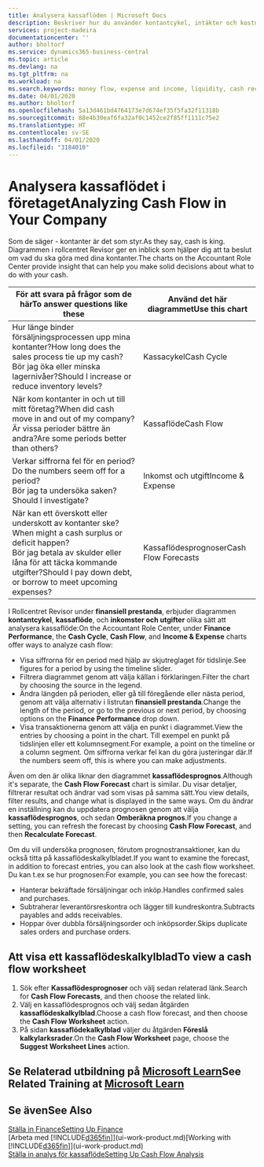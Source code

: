 ```yaml
---
title: Analysera kassaflöden | Microsoft Docs
description: Beskriver hur du använder kontantcykel, intäkter och kostnader, kassaflöde och kassaflödesprognosdiagrammet för att analysera tidigare flöden av likvida medel från och till ditt företag.
services: project-madeira
documentationcenter: ''
author: bholtorf
ms.service: dynamics365-business-central
ms.topic: article
ms.devlang: na
ms.tgt_pltfrm: na
ms.workload: na
ms.search.keywords: money flow, expense and income, liquidity, cash receipts minus cash payments, Cartera
ms.date: 04/01/2020
ms.author: bholtorf
ms.openlocfilehash: 5a13d461bd4764173e7d674ef35f5fa32f11318b
ms.sourcegitcommit: 88e4b30eaf6fa32af0c1452ce2f85ff1111c75e2
ms.translationtype: HT
ms.contentlocale: sv-SE
ms.lasthandoff: 04/01/2020
ms.locfileid: "3184010"
---
```

# <a name="analyzing-cash-flow-in-your-company"></a><span data-ttu-id="07f7b-103">Analysera kassaflödet i företaget</span><span class="sxs-lookup"><span data-stu-id="07f7b-103">Analyzing Cash Flow in Your Company</span></span>
<span data-ttu-id="07f7b-104">Som de säger - kontanter är det som styr.</span><span class="sxs-lookup"><span data-stu-id="07f7b-104">As they say, cash is king.</span></span> <span data-ttu-id="07f7b-105">Diagrammen i rollcentret Revisor ger en inblick som hjälper dig att ta beslut om vad du ska göra med dina kontanter.</span><span class="sxs-lookup"><span data-stu-id="07f7b-105">The charts on the Accountant Role Center provide insight that can help you make solid decisions about what to do with your cash.</span></span>  

| <span data-ttu-id="07f7b-106">För att svara på frågor som de här</span><span class="sxs-lookup"><span data-stu-id="07f7b-106">To answer questions like these</span></span> | <span data-ttu-id="07f7b-107">Använd det här diagrammet</span><span class="sxs-lookup"><span data-stu-id="07f7b-107">Use this chart</span></span> |
| --- | --- |
| <span data-ttu-id="07f7b-108">Hur länge binder försäljningsprocessen upp mina kontanter?</span><span class="sxs-lookup"><span data-stu-id="07f7b-108">How long does the sales process tie up my cash?</span></span></br> <span data-ttu-id="07f7b-109">Bör jag öka eller minska lagernivåer?</span><span class="sxs-lookup"><span data-stu-id="07f7b-109">Should I increase or reduce inventory levels?</span></span> |<span data-ttu-id="07f7b-110">Kassacykel</span><span class="sxs-lookup"><span data-stu-id="07f7b-110">Cash Cycle</span></span> |
| <span data-ttu-id="07f7b-111">När kom kontanter in och ut till mitt företag?</span><span class="sxs-lookup"><span data-stu-id="07f7b-111">When did cash move in and out of my company?</span></span></br> <span data-ttu-id="07f7b-112">Är vissa perioder bättre än andra?</span><span class="sxs-lookup"><span data-stu-id="07f7b-112">Are some periods better than others?</span></span> |<span data-ttu-id="07f7b-113">Kassaflöde</span><span class="sxs-lookup"><span data-stu-id="07f7b-113">Cash Flow</span></span> |
| <span data-ttu-id="07f7b-114">Verkar siffrorna fel för en period?</span><span class="sxs-lookup"><span data-stu-id="07f7b-114">Do the numbers seem off for a period?</span></span></br> <span data-ttu-id="07f7b-115">Bör jag ta undersöka saken?</span><span class="sxs-lookup"><span data-stu-id="07f7b-115">Should I investigate?</span></span> |<span data-ttu-id="07f7b-116">Inkomst och utgift</span><span class="sxs-lookup"><span data-stu-id="07f7b-116">Income & Expense</span></span> |
| <span data-ttu-id="07f7b-117">När kan ett överskott eller underskott av kontanter ske?</span><span class="sxs-lookup"><span data-stu-id="07f7b-117">When might a cash surplus or deficit happen?</span></span></br> <span data-ttu-id="07f7b-118">Bör jag betala av skulder eller låna för att täcka kommande utgifter?</span><span class="sxs-lookup"><span data-stu-id="07f7b-118">Should I pay down debt, or borrow to meet upcoming expenses?</span></span> |<span data-ttu-id="07f7b-119">Kassaflödesprognoser</span><span class="sxs-lookup"><span data-stu-id="07f7b-119">Cash Flow Forecasts</span></span> |

<span data-ttu-id="07f7b-120">I Rollcentret Revisor under **finansiell prestanda**, erbjuder diagrammen **kontantcykel**, **kassaflöde**, och **inkomster och utgifter** olika sätt att analysera kassaflöde:</span><span class="sxs-lookup"><span data-stu-id="07f7b-120">On the Accountant Role Center, under **Finance Performance**, the **Cash Cycle**, **Cash Flow**, and **Income & Expense** charts offer ways to analyze cash flow:</span></span>  

* <span data-ttu-id="07f7b-121">Visa siffrorna för en period med hjälp av skjutreglaget för tidslinje.</span><span class="sxs-lookup"><span data-stu-id="07f7b-121">See figures for a period by using the timeline slider.</span></span>  
* <span data-ttu-id="07f7b-122">Filtrera diagrammet genom att välja källan i förklaringen.</span><span class="sxs-lookup"><span data-stu-id="07f7b-122">Filter the chart by choosing the source in the legend.</span></span>  
* <span data-ttu-id="07f7b-123">Ändra längden på perioden, eller gå till föregående eller nästa period, genom att välja alternativ i listrutan **finansiell prestanda**.</span><span class="sxs-lookup"><span data-stu-id="07f7b-123">Change the length of the period, or go to the previous or next period, by choosing options on the **Finance Performance** drop down.</span></span>  
* <span data-ttu-id="07f7b-124">Visa transaktionerna genom att välja en punkt i diagrammet.</span><span class="sxs-lookup"><span data-stu-id="07f7b-124">View the entries by choosing a point in the chart.</span></span> <span data-ttu-id="07f7b-125">Till exempel en punkt på tidslinjen eller ett kolumnsegment.</span><span class="sxs-lookup"><span data-stu-id="07f7b-125">For example, a point on the timeline or a column segment.</span></span> <span data-ttu-id="07f7b-126">Om siffrorna verkar fel kan du göra justeringar där.</span><span class="sxs-lookup"><span data-stu-id="07f7b-126">If the numbers seem off, this is where you can make adjustments.</span></span>  

<span data-ttu-id="07f7b-127">Även om den är olika liknar den diagrammet **kassaflödesprognos**.</span><span class="sxs-lookup"><span data-stu-id="07f7b-127">Although it's separate, the **Cash Flow Forecast** chart is similar.</span></span> <span data-ttu-id="07f7b-128">Du visar detaljer, filtrerar resultat och ändrar vad som visas på samma sätt.</span><span class="sxs-lookup"><span data-stu-id="07f7b-128">You view details, filter results, and change what is displayed in the same ways.</span></span> <span data-ttu-id="07f7b-129">Om du ändrar en inställning kan du uppdatera prognosen genom att välja **kassaflödesprognos**, och sedan **Omberäkna prognos**.</span><span class="sxs-lookup"><span data-stu-id="07f7b-129">If you change a setting, you can refresh the forecast by choosing **Cash Flow Forecast**, and then **Recalculate Forecast**.</span></span>

<span data-ttu-id="07f7b-130">Om du vill undersöka prognosen, förutom prognostransaktioner, kan du också titta på kassaflödeskalkylbladet.</span><span class="sxs-lookup"><span data-stu-id="07f7b-130">If you want to examine the forecast, in addition to forecast entries, you can also look at the cash flow worksheet.</span></span> <span data-ttu-id="07f7b-131">Du kan t.ex se hur prognosen:</span><span class="sxs-lookup"><span data-stu-id="07f7b-131">For example, you can see how the forecast:</span></span>

* <span data-ttu-id="07f7b-132">Hanterar bekräftade försäljningar och inköp.</span><span class="sxs-lookup"><span data-stu-id="07f7b-132">Handles confirmed sales and purchases.</span></span>  
* <span data-ttu-id="07f7b-133">Subtraherar leverantörsreskontra och lägger till kundreskontra.</span><span class="sxs-lookup"><span data-stu-id="07f7b-133">Subtracts payables and adds receivables.</span></span>  
* <span data-ttu-id="07f7b-134">Hoppar över dubbla försäljningsorder och inköpsorder.</span><span class="sxs-lookup"><span data-stu-id="07f7b-134">Skips duplicate sales orders and purchase orders.</span></span>  

## <a name="to-view-a-cash-flow-worksheet"></a><span data-ttu-id="07f7b-135">Att visa ett kassaflödeskalkylblad</span><span class="sxs-lookup"><span data-stu-id="07f7b-135">To view a cash flow worksheet</span></span>
1. <span data-ttu-id="07f7b-136">Sök efter **Kassaflödesprognoser** och välj sedan relaterad länk.</span><span class="sxs-lookup"><span data-stu-id="07f7b-136">Search for **Cash Flow Forecasts**, and then choose the related link.</span></span>  
2. <span data-ttu-id="07f7b-137">Välj en kassaflödesprognos och välj sedan åtgärden **kassaflödeskalkylblad**.</span><span class="sxs-lookup"><span data-stu-id="07f7b-137">Choose a cash flow forecast, and then choose the **Cash Flow Worksheet** action.</span></span>  
3. <span data-ttu-id="07f7b-138">På sidan **kassaflödekalkylblad** väljer du åtgärden **Föreslå kalkylarksrader**.</span><span class="sxs-lookup"><span data-stu-id="07f7b-138">On the **Cash Flow Worksheet** page, choose the **Suggest Worksheet Lines** action.</span></span>  

## <a name="see-related-training-at-microsoft-learn"></a><span data-ttu-id="07f7b-139">Se Relaterad utbildning på [Microsoft Learn](/learn/modules/forecast-cash-flow-dynamics-365-business-central/index)</span><span class="sxs-lookup"><span data-stu-id="07f7b-139">See Related Training at [Microsoft Learn](/learn/modules/forecast-cash-flow-dynamics-365-business-central/index)</span></span>

## <a name="see-also"></a><span data-ttu-id="07f7b-140">Se även</span><span class="sxs-lookup"><span data-stu-id="07f7b-140">See Also</span></span>
[<span data-ttu-id="07f7b-141">Ställa in Finance</span><span class="sxs-lookup"><span data-stu-id="07f7b-141">Setting Up Finance</span></span>](finance-setup-finance.md)  
<span data-ttu-id="07f7b-142">[Arbeta med [!INCLUDE[d365fin](includes/d365fin_md.md)]](ui-work-product.md)</span><span class="sxs-lookup"><span data-stu-id="07f7b-142">[Working with [!INCLUDE[d365fin](includes/d365fin_md.md)]](ui-work-product.md)</span></span>  
[<span data-ttu-id="07f7b-143">Ställa in analys för kassaflöde</span><span class="sxs-lookup"><span data-stu-id="07f7b-143">Setting Up Cash Flow Analysis</span></span>](finance-setup-cash-flow-analyses.md)  
